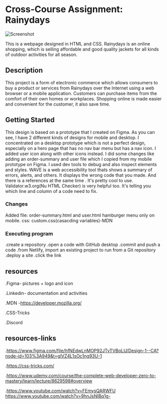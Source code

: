 
# Cross-Course Assignment: Rainydays

![Screenshot](https://i.ibb.co/vh2kbjD/rainy-Daysthumbnail.png)

This is a webpage designed in HTML and CSS.
Rainydays is an online shopping, which is selling affordable and good quality jackets for all kinds of outdoor activities for all season.

## Description

This project is a form of electronic commerce which allows consumers to buy a product or services from Rainydays over the Internet using a web browser or a mobile application. Customers can purchase items from the comfort of their own homes or workplaces. Shopping online is made easier and convenient for the customer, it also save time.

## Getting Started

This design is based on a prototype that I created on Figma. As you can see, I have 2 different kinds of designs for mobile and desktop. I concentrated on a desktop prototype which is not a perfect design, especially on a hero page that has no nav bar menu but has a nav icon. I added user icon along with other icons instead. I did some changes like adding an order-summary and user file which I copied from my mobile prototype on Figma.
I used dev tools to debug and also inspect elements and styles.
WAVE is a web accessibility tool thats shows a summary of errors, alerts, and others. It displays the wrong code that you made. And there is a references at the same time . It's pretty cool to use.
Validator.w3.org(Nu HTML Checker) is very helpful too. It's telling you which line and column of a code need to fix.

### Changes

Added file: order-summary.html and user.html
hamburger menu only on mobile.
css: custom.css(casacding variables)-MDN

### Executing program

.create a repository
.open a code with GitHub desktop
.commit and push a code
.from Netlify, import an existing project to run from a Git repository
.deploy a site
.click the link

## resources

.Figma- pictures + logo and icon

.Linkedin- documentation and activities

.MDN -https://developer.mozilla.org/

.CSS-Tricks

.Discord

## resources-links

.https://www.figma.com/file/hfNEdwLnMOP92JTvTVBoLU/Design-1--CA?node-id=103%3A949&t=glVZ4L1sOc1ng93U-1

.https://css-tricks.com/

.https://www.udemy.com/course/the-complete-web-developer-zero-to-mastery/learn/lecture/8629598#overview

.https://www.youtube.com/watch?v=FEmysQARWFU
https://www.youtube.com/watch?v=9hnJsNIBq1g-
